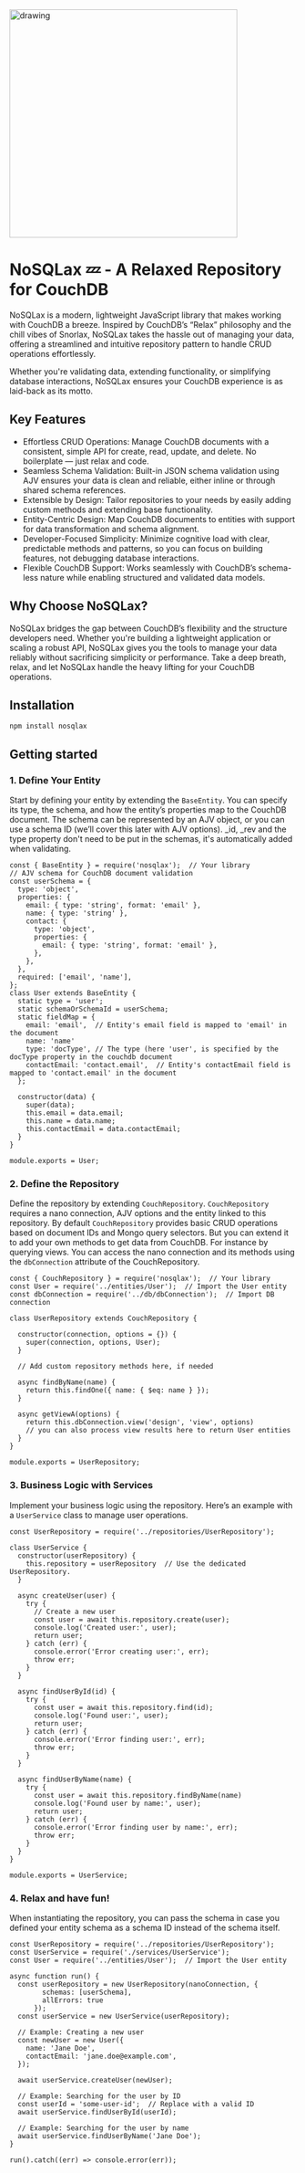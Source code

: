 <img src="nosqlax.png" alt="drawing" width="400"/>

# NoSQLax 💤 - A Relaxed Repository for CouchDB
NoSQLax is a modern, lightweight JavaScript library that makes working with CouchDB a breeze. Inspired by CouchDB’s “Relax” philosophy and the chill vibes of Snorlax, NoSQLax takes the hassle out of managing your data, offering a streamlined and intuitive repository pattern to handle CRUD operations effortlessly.

Whether you're validating data, extending functionality, or simplifying database interactions, NoSQLax ensures your CouchDB experience is as laid-back as its motto.

## Key Features
- Effortless CRUD Operations: Manage CouchDB documents with a consistent, simple API for create, read, update, and delete. No boilerplate — just relax and code.
- Seamless Schema Validation: Built-in JSON schema validation using AJV ensures your data is clean and reliable, either inline or through shared schema references.
- Extensible by Design: Tailor repositories to your needs by easily adding custom methods and extending base functionality.
- Entity-Centric Design: Map CouchDB documents to entities with support for data transformation and schema alignment.
- Developer-Focused Simplicity: Minimize cognitive load with clear, predictable methods and patterns, so you can focus on building features, not debugging database interactions.
- Flexible CouchDB Support: Works seamlessly with CouchDB’s schema-less nature while enabling structured and validated data models.

## Why Choose NoSQLax?
NoSQLax bridges the gap between CouchDB’s flexibility and the structure developers need. Whether you're building a lightweight application or scaling a robust API, NoSQLax gives you the tools to manage your data reliably without sacrificing simplicity or performance.
Take a deep breath, relax, and let NoSQLax handle the heavy lifting for your CouchDB operations.

## Installation
```npm install nosqlax```

## Getting started
### 1. Define Your Entity
Start by defining your entity by extending the `BaseEntity`. You can specify its type, the schema, and how the entity’s properties map to the CouchDB document. The schema can be represented by an AJV object, or you can use a schema ID (we’ll cover this later with AJV options). _id, _rev and the type property don't need to be put in the schemas, it's automatically added when validating.
```
const { BaseEntity } = require('nosqlax');  // Your library
// AJV schema for CouchDB document validation
const userSchema = {
  type: 'object',
  properties: {
    email: { type: 'string', format: 'email' },
    name: { type: 'string' },
    contact: {
      type: 'object',
      properties: {
        email: { type: 'string', format: 'email' },
      },
    },
  },
  required: ['email', 'name'],
};
class User extends BaseEntity {
  static type = 'user';  
  static schemaOrSchemaId = userSchema; 
  static fieldMap = {
    email: 'email',  // Entity's email field is mapped to 'email' in the document
    name: 'name'
    type: 'docType', // The type (here 'user', is specified by the docType property in the couchdb document
    contactEmail: 'contact.email',  // Entity's contactEmail field is mapped to 'contact.email' in the document
  };

  constructor(data) {
    super(data);
    this.email = data.email;
    this.name = data.name;
    this.contactEmail = data.contactEmail;
  }
}

module.exports = User;
```
### 2. Define the Repository
Define the repository by extending `CouchRepository`. `CouchRepository` requires a nano connection, AJV options and the entity linked to this repository. By default `CouchRepository` provides basic CRUD operations based on document IDs and Mongo query selectors. But you can extend it to add your own methods to get data from CouchDB. For instance by querying views. You can access the nano connection and its methods using the `dbConnection` attribute of the CouchRepository. 
```
const { CouchRepository } = require('nosqlax');  // Your library
const User = require('../entities/User');  // Import the User entity
const dbConnection = require('../db/dbConnection');  // Import DB connection

class UserRepository extends CouchRepository {

  constructor(connection, options = {}) {
    super(connection, options, User);
  }

  // Add custom repository methods here, if needed

  async findByName(name) {
    return this.findOne({ name: { $eq: name } });
  }

  async getViewA(options) {
    return this.dbConnection.view('design', 'view', options)
    // you can also process view results here to return User entities
  }
}

module.exports = UserRepository;
```
### 3. Business Logic with Services
Implement your business logic using the repository. Here’s an example with a `UserService` class to manage user operations.
```
const UserRepository = require('../repositories/UserRepository');

class UserService {
  constructor(userRepository) {
    this.repository = userRepository  // Use the dedicated UserRepository. 
  }

  async createUser(user) {
    try {
      // Create a new user
      const user = await this.repository.create(user);
      console.log('Created user:', user);
      return user;
    } catch (err) {
      console.error('Error creating user:', err);
      throw err;
    }
  }

  async findUserById(id) {
    try {
      const user = await this.repository.find(id);
      console.log('Found user:', user);
      return user;
    } catch (err) {
      console.error('Error finding user:', err);
      throw err;
    }
  }

  async findUserByName(name) {
    try {
      const user = await this.repository.findByName(name)
      console.log('Found user by name:', user);
      return user;
    } catch (err) {
      console.error('Error finding user by name:', err);
      throw err;
    }
  }
}

module.exports = UserService;
```
### 4. Relax and have fun!
When instantiating the repository, you can pass the schema in case you defined your entity schema as a schema ID instead of the schema itself.
```
const UserRepository = require('../repositories/UserRepository');
const UserService = require('./services/UserService');
const User = require('../entities/User');  // Import the User entity

async function run() {
  const userRepository = new UserRepository(nanoConnection, {
        schemas: [userSchema],
        allErrors: true
      });
  const userService = new UserService(userRepository);

  // Example: Creating a new user
  const newUser = new User({
    name: 'Jane Doe',
    contactEmail: 'jane.doe@example.com',
  });

  await userService.createUser(newUser);

  // Example: Searching for the user by ID
  const userId = 'some-user-id';  // Replace with a valid ID
  await userService.findUserById(userId);

  // Example: Searching for the user by name
  await userService.findUserByName('Jane Doe');
}

run().catch((err) => console.error(err));
```
